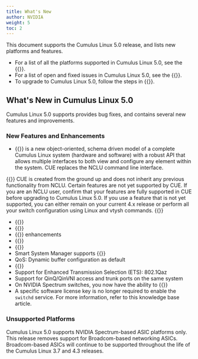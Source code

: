 ```yaml
---
title: What's New
author: NVIDIA
weight: 5
toc: 2
---
```

This document supports the Cumulus Linux 5.0 release, and lists new platforms and features.

- For a list of all the platforms supported in Cumulus Linux 5.0, see the {{<exlink url="www.nvidia.com/en-us/networking/ethernet-switching/hardware-compatibility-list/" text="Hardware Compatibility List (HCL)">}}.
- For a list of open and fixed issues in Cumulus Linux 5.0, see the {{<link title="Cumulus Linux 5.0 Release Notes" text="Cumulus Linux 5.0 Release Notes">}}.
- To upgrade to Cumulus Linux 5.0, follow the steps in {{<link url="Upgrading-Cumulus-Linux">}}.

## What's New in Cumulus Linux 5.0

Cumulus Linux 5.0 supports provides bug fixes, and contains several new features and improvements.

### New Features and Enhancements

- {{<link url="Cumulus-User-Experience-CUE" text="Cumulus User Experience (CUE)">}} is a new object-oriented, schema driven model of a complete Cumulus Linux system (hardware and software) with a robust API that allows multiple interfaces to both view and configure any element within the system. CUE replaces the NCLU command line interface.

{{<notice info>}}
CUE is created from the ground up and does not inherit any previous functionality from NCLU. Certain features are not yet supported by CUE. If you are an NCLU user, confirm that your features are fully supported in CUE before upgrading to Cumulus Linux 5.0. If you use a feature that is not yet supported, you can either remain on your current 4.x release or perform all your switch configuration using Linux and vtysh commands.
{{</notice>}}

- {{<link url="VLAN-aware-Bridge-Mode/" text="multiple VLAN-aware bridges">}}
- {{<link url="EVPN-Multihoming" text="EVPN multihoming Head End Replication">}}
- {{<link url="Precision-Time-Protocol-PTP" text="PTP Boundary Clock">}} enhancements
- {{<link url="Protocol-Independent-Multicast-PIM/#allow-rp" text="PIM Allow RP">}}
- {{<link url="Optional-BGP-Configuration/#conditional-advertisement" text="BGP conditional route advertisement">}}
- Smart System Manager supports {{<link url="Smart-System-Manager" text="warm boot">}}
- QoS: Dynamic buffer configuration as default
- {{<link url="IGMP-and-MLD-Snooping/#optimized-multicast-flooding-omf" text="Optimized Multicast Flooding (OMF)">}}
- Support for Enhanced Transmission Selection (ETS): 802.1Qaz
- Support for QinQ/QinVNI access and trunk ports on the same system
- On NVIDIA Spectrum switches, you now have the ability to {{<link url="Hybrid-Cloud-Connectivity-with-QinQ-and-VXLANs" text="modify the inner tag in double-tagged packets ">}}
- A specific software license key is no longer required to enable the `switchd` service. For more information, refer to this knowledge base article.

### Unsupported Platforms

Cumulus Linux 5.0 supports NVIDIA Spectrum-based ASIC platforms only. This release removes support for Broadcom-based networking ASICs. Broadcom-based ASICs will continue to be supported throughout the life of the Cumulus Linux 3.7 and 4.3 releases.
